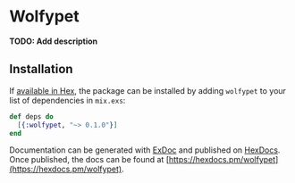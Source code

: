 # Wolfypet

**TODO: Add description**

## Installation

If [available in Hex](https://hex.pm/docs/publish), the package can be installed
by adding `wolfypet` to your list of dependencies in `mix.exs`:

```elixir
def deps do
  [{:wolfypet, "~> 0.1.0"}]
end
```

Documentation can be generated with [ExDoc](https://github.com/elixir-lang/ex_doc)
and published on [HexDocs](https://hexdocs.pm). Once published, the docs can
be found at [https://hexdocs.pm/wolfypet](https://hexdocs.pm/wolfypet).


